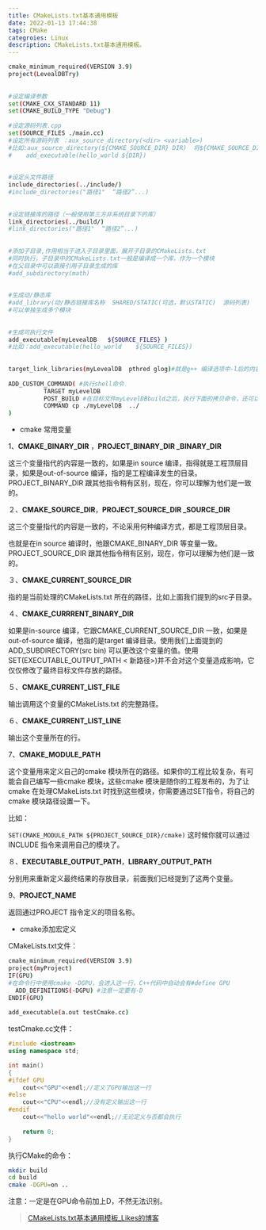 ```yaml
---
title: CMakeLists.txt基本通用模板
date: 2022-01-13 17:44:38
tags: CMake
categroies: Linux
description: CMakeLists.txt基本通用模板。
---
```


```bash
cmake_minimum_required(VERSION 3.9)
project(LevealDBTry)
 
 
#设定编译参数
set(CMAKE_CXX_STANDARD 11)
set(CMAKE_BUILD_TYPE "Debug")
 
#设定源码列表.cpp
set(SOURCE_FILES ./main.cc)
#设定所有源码列表 ：aux_source_directory(<dir> <variable>)
#比如:aux_source_directory(${CMAKE_SOURCE_DIR} DIR)  将${CMAKE_SOURCE_DIR}目录下，也就是最顶级目录下所有的.cpp文件放入DIR变量中，后面的add_executable就可以很简化
#    add_executable(hello_world ${DIR})
 
 
#设定头文件路径
include_directories(../include/)
#include_directories("路径1"  “路径2”...)
 
 
#设定链接库的路径（一般使用第三方非系统目录下的库）
link_directories(../build/)
#link_directories("路径1"  “路径2”...)
 
 
#添加子目录,作用相当于进入子目录里面，展开子目录的CMakeLists.txt
#同时执行，子目录中的CMakeLists.txt一般是编译成一个库，作为一个模块
#在父目录中可以直接引用子目录生成的库
#add_subdirectory(math)
 
 
#生成动/静态库
#add_library(动/静态链接库名称  SHARED/STATIC(可选，默认STATIC)  源码列表)
#可以单独生成多个模块
 
 
#生成可执行文件
add_executable(myLevealDB   ${SOURCE_FILES} )
#比如：add_executable(hello_world    ${SOURCE_FILES})
 
 
target_link_libraries(myLevealDB  pthred glog)#就是g++ 编译选项中-l后的内容，不要有多余空格
 
ADD_CUSTOM_COMMAND( #执行shell命令
          TARGET myLevelDB 
          POST_BUILD #在目标文件myLevelDBbuild之后，执行下面的拷贝命令，还可以选择PRE_BUILD命令将会在其他依赖项执行前执行  PRE_LINK命令将会在其他依赖项执行完后执行  POST_BUILD命令将会在目标构建完后执行。
          COMMAND cp ./myLevelDB  ../
) 
```



-   cmake 常用变量

1、**CMAKE_BINARY_DIR** ，**PROJECT_BINARY_DIR _BINARY_DIR**

这三个变量指代的内容是一致的，如果是in source 编译，指得就是工程顶层目录，如果是out-of-source 编译，指的是工程编译发生的目录。PROJECT_BINARY_DIR 跟其他指令稍有区别，现在，你可以理解为他们是一致的。

２、**CMAKE_SOURCE_DIR**，**PROJECT_SOURCE_DIR _SOURCE_DIR**

这三个变量指代的内容是一致的，不论采用何种编译方式，都是工程顶层目录。

也就是在in source 编译时，他跟CMAKE_BINARY_DIR 等变量一致。PROJECT_SOURCE_DIR 跟其他指令稍有区别，现在，你可以理解为他们是一致的。

３、**CMAKE_CURRENT_SOURCE_DIR** 

指的是当前处理的CMakeLists.txt 所在的路径，比如上面我们提到的src子目录。

４、**CMAKE_CURRRENT_BINARY_DIR**

如果是in-source 编译，它跟CMAKE_CURRENT_SOURCE_DIR 一致，如果是out-of-source 编译，他指的是target 编译目录。使用我们上面提到的ADD_SUBDIRECTORY(src bin) 可以更改这个变量的值。使用SET(EXECUTABLE_OUTPUT_PATH < 新路径>)并不会对这个变量造成影响，它仅仅修改了最终目标文件存放的路径。

５、**CMAKE_CURRENT_LIST_FILE** 

输出调用这个变量的CMakeLists.txt 的完整路径。

６、**CMAKE_CURRENT_LIST_LINE** 

输出这个变量所在的行。

 7、**CMAKE_MODULE_PATH**

这个变量用来定义自己的cmake 模块所在的路径。如果你的工程比较复杂，有可能会自己编写一些cmake 模块，这些cmake 模块是随你的工程发布的，为了让cmake 在处理CMakeLists.txt 时找到这些模块，你需要通过SET指令，将自己的cmake 模块路径设置一下。

比如：

`SET(CMAKE_MODULE_PATH ${PROJECT_SOURCE_DIR}/cmake)` 这时候你就可以通过INCLUDE 指令来调用自己的模块了。

８、**EXECUTABLE_OUTPUT_PATH**，**LIBRARY_OUTPUT_PATH** 

分别用来重新定义最终结果的存放目录，前面我们已经提到了这两个变量。

 9、**PROJECT_NAME** 

返回通过PROJECT 指令定义的项目名称。



-   cmake添加宏定义

CMakeLists.txt文件：

```bash
cmake_minimum_required(VERSION 3.9)
project(myProject)
IF(GPU)
#在命令行中使用cmake -DGPU，会进入这一行，C++代码中自动会有#define GPU
  ADD_DEFINITIONS(-DGPU) #注意一定要有-D
ENDIF(GPU)
 
add_executable(a.out testCmake.cc)
```



testCmake.cc文件：

```c++
#include <iostream>
using namespace std;

int main()
{
#ifdef GPU
	cout<<"GPU"<<endl;//定义了GPU输出这一行
#else
	cout<<"CPU"<<endl;//没有定义输出这一行
#endif
	cout<<"hello world"<<endl;//无论定义与否都会执行
	
	return 0;
}
```



执行CMake的命令：

```bash
mkdir build
cd build
cmake -DGPU=on ..
```



注意：一定是在GPU命令前加上D，不然无法识别。



>   [CMakeLists.txt基本通用模板_Likes的博客](https://blog.csdn.net/songchuwang1868/article/details/84774844)
